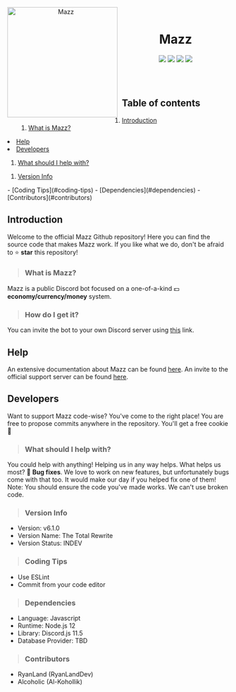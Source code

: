 <div align="center">
<p>
<img width="250" height="250" align="left" style="float: left; margin: 0 10px 0 0;" alt="Mazz" src="https://cdn.discordapp.com/attachments/542040668453732352/674713874586402816/39aaa46e86544209c6ab2cd44f958481.png"></img>  
</p>
<br />
<h1><strong>Mazz</h1></strong>

[![](https://discordapp.com/api/guilds/631734689530380308/embed.png)](https://discord.gg/aZEZ7Ct)
[![](https://img.shields.io/badge/contributors-2-brightgreen?logo=github)](https://github.com/RyanLandDev/Mazz)
[![](https://img.shields.io/badge/discord.js-v11.5.0-blue.svg?logo=npm)](https://discord.js.org)
[![](https://img.shields.io/badge/donate-patreon-F96854.svg?logo=patreon)](https://patreon.com/mazzbot)

</div>  
<br />
<br />

<h2>Table of contents</h2>
<ol>
<li><a href="#introduction">Introduction</a>
  <ol>
    <li><a href="#what-is-mazz">What is Mazz?</a></li>
  </ol>
</li>
</ol>
<li><a href="#help">Help</a></li>
<li><a href="#developers">Developers</a></li>
  <ol type="1"><li><a href="#what-should-i-help-with">What should I help with?</a></li></ol>
  <ol type="1"><li><a href="#version-info">Version Info</a></li></ol>
  - [Coding Tips](#coding-tips)
  - [Dependencies](#dependencies)
  - [Contributors](#contributors)
</ol>

## Introduction
Welcome to the official Mazz Github repository! Here you can find the source code that makes Mazz work. If you like what we do, don't be afraid to ⭐ <strong>star</strong> this repository!

> ### What is Mazz?
Mazz is a public Discord bot focused on a one-of-a-kind 💵 <strong>economy/currency/money</strong> system.

> ### How do I get it?
You can invite the bot to your own Discord server using [this](https://discordapp.com/oauth2/authorize?client_id=650273454062567435&permissions=371776&scope=bot) link.
## Help
An extensive documentation about Mazz can be found [here](https://ryanland.gitbook.io/mazz).
An invite to the official support server can be found [here](https://discord.gg/aZEZ7Ct).

## Developers
Want to support Mazz code-wise? You've come to the right place! You are free to propose commits anywhere in the repository. You'll get a free cookie 🍪

> ### What should I help with?
You could help with anything! Helping us in any way helps. What helps us most? 🐞 <strong>Bug fixes</strong>. We love to work on new features, but unfortunately bugs come with that too. It would make our day if you helped fix one of them!  
Note: You should ensure the code you've made works. We can't use broken code.

> ### Version Info
- Version: v6.1.0
- Version Name: The Total Rewrite
- Version Status: INDEV  

> ### Coding Tips
- Use ESLint
- Commit from your code editor

> ### Dependencies
- Language: Javascript
- Runtime: Node.js 12
- Library: Discord.js 11.5
- Database Provider: TBD

> ### Contributors
- RyanLand (RyanLandDev)
- Alcoholic (Al-Kohollik)
